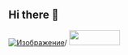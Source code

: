 ## Hi there 👋
[![Изображение](https://sun9-65.userapi.com/impg/6ugz2Q2BQrzGHhxsKF7BOYI8gHeuTt3YWQ82BA/jBsWMBWgw90.jpg?size=807x422&quality=96&sign=ba098bc997572b742df6991ea757669d&c_uniq_tag=h779RKxXk9zJT56diOS7uaekFG1Y-WtFmO9h3p-U0XY&type=album)](https://t.me/MatDan_Bogam)/
<img src="[https://user-images.githubusercontent.com/16319829/81180309-2b51f000-8fee-11ea-8a78-ddfe8c3412a7.png](https://sun9-65.userapi.com/impg/6ugz2Q2BQrzGHhxsKF7BOYI8gHeuTt3YWQ82BA/jBsWMBWgw90.jpg?size=807x422&quality=96&sign=ba098bc997572b742df6991ea757669d&c_uniq_tag=h779RKxXk9zJT56diOS7uaekFG1Y-WtFmO9h3p-U0XY&type=album)" width="100" height="30">
<!--
**Mat-Dan-kubezor/Mat-Dan-kubezor** is a ✨ _special_ ✨ repository because its `README.md` (this file) appears on your GitHub profile.

Here are some ideas to get you started:

- 🔭 I’m currently working on ...
- 🌱 I’m currently learning ...
- 👯 I’m looking to collaborate on ...
- 🤔 I’m looking for help with ...
- 💬 Ask me about ...
- 📫 How to reach me: ...
- 😄 Pronouns: ...
- ⚡ Fun fact: ...
-->
